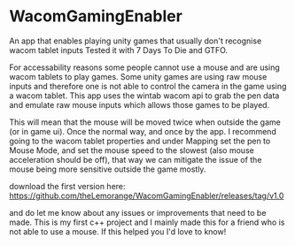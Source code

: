 # WacomGamingEnabler
An app that enables playing unity games that usually don't recognise wacom tablet inputs
Tested it with 7 Days To Die and GTFO.

For accessability reasons some people cannot use a mouse and are using wacom tablets to play games. Some unity games are using raw mouse inputs and therefore one is not able to control the camera in the game using a wacom tablet. 
This app uses the wintab wacom api to grab the pen data and emulate raw mouse inputs which allows those games to be played.

This will mean that the mouse will be moved twice when outside the game (or in game ui). Once the normal way, and once by the app. 
I recommend going to the wacom tablet properties and under Mapping set the pen to Mouse Mode, and set the mouse speed to the slowest (also mouse acceleration should be off), that way we can mitigate the issue of the mouse being more sensitive outside the game mostly.


download the first version here:
https://github.com/theLemorange/WacomGamingEnabler/releases/tag/v1.0

and do let me know about any issues or improvements that need to be made.
This is my first c++ project and I mainly made this for a friend who is not able to use a mouse. 
If this helped you I'd love to know! 
